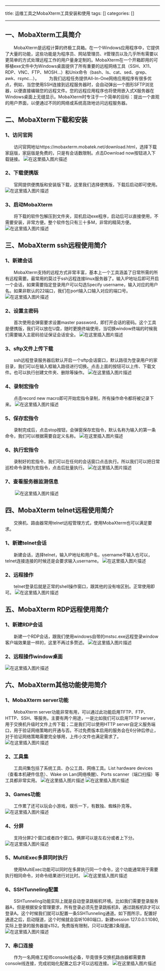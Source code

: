 
--- 
title:  运维工具之MobaXterm工具安装和使用 
tags: []
categories: [] 

---
## 一、MobaXterm工具简介

  MobaXterm是远程计算的终极工具箱。在一个Windows应用程序中，它提供了大量的功能，这些功能是为程序员、网站管理员、it管理员以及几乎所有需要以更简单的方式处理远程工作的用户量身定制的。MobaXterm在一个开箱即用的可移植exe文件中为Windows桌面提供了所有重要的远程网络工具（SSH、X11、RDP、VNC、FTP、MOSH…）和Unix命令（bash、ls、cat、sed、grep、awk、rsync…）。   为我们远程任务提供All-In-One网络应用程序有很多优点，例如，当您使用SSH连接到远程服务器时，会自动弹出一个图形SFTP浏览器，以便直接编辑您的远程文件。您的远程应用程序也将使用嵌入式X服务器在Windows桌面上无缝显示。MobaXterm时专注于一个简单的目标：提出一个直观的用户界面，以便通过不同的网络或系统高效地访问远程服务器。

## 二、MobaXterm下载和安装

### 1、访问官网

  访问官网地址https://mobaxterm.mobatek.net/download.html，选择下载家庭版，家庭版是免费的，只是有会话数限制。点击Download now按钮进入下载链接。 <img src="https://img-blog.csdnimg.cn/80d43c8627c14f7dbc8198e118de5e1a.png" alt="在这里插入图片描述">

### 2、下载便携版

  官网提供便携版和安装版下载，这里我们选择便携版，下载后启动即可使用。 <img src="https://img-blog.csdnimg.cn/1c4b4202034141eab86ba93e540f7404.png" alt="在这里插入图片描述">

### 3、启动MobaXterm

  将下载的软件包解压到文件夹，双机启动exe程序，启动后可以直接使用，不需要安装，非常方便。整个软件包只有三十多M，非常的精简方便。 <img src="https://img-blog.csdnimg.cn/6bb6ba7eac124af7bb791c2c3de9fbb9.png" alt="在这里插入图片描述">

## 三、MobaXterm ssh远程使用简介

### 1、新建会话

  MobaXterm支持的远程方式非常丰富，基本上一个工具涵盖了日常所需的所有远程需要。最常用的莫过于ssh远程连接linux服务器了。输入IP地址后即可开启一个会话，如果需要指定登录用户可以勾选Specify username，输入对应的用户名。如果非默认的22端口，我们在port输入口输入对应的端口号。 <img src="https://img-blog.csdnimg.cn/fb5518355c0544d0b771bb8fed692c86.png" alt="在这里插入图片描述">

### 2、设置主密码

  首次使用会弹窗要求设置master password，即打开会话的密码。这个工具是便携版，我们可以放在U盘，随时更换终端使用，当切换window终端的时候我们需要输入主密码验证保证会话安全。 <img src="https://img-blog.csdnimg.cn/dd77044b0a0c4f409c79c57726d6311d.png" alt="在这里插入图片描述">

### 3、sftp文件上传下载

  ssh远程登录服务器后默认开启一个sftp会话窗口，默认路径为登录用户的家目录，我们可以在输入框输入路径进行切换。点击上面的按钮可以上传、下载文件。也可以执行创建文件夹、删除等操作。 <img src="https://img-blog.csdnimg.cn/147dd02ad1f5480abe7f5503712ec51d.png" alt="在这里插入图片描述">

### 4、录制宏指令

  点击record new macro即可开始宏指令录制，所有操作命令都将被记录下来。 <img src="https://img-blog.csdnimg.cn/e05cddf839d44a2fb9c21e45e051d566.png" alt="在这里插入图片描述">

### 5、保存宏指令

  录制完成后，点击stop按钮，会弹窗保存宏指令，默认名称为输入的第一条命令，我们可以根据需要自定义名称。 <img src="https://img-blog.csdnimg.cn/da0ce682a5e041db8fbe66ea7eb82d57.png" alt="在这里插入图片描述">

### 6、执行宏指令

  录制好的宏指令，我们可以在任何的会话窗口点击执行。所以我们可以把日常巡检命令录制为宏指令，点击后批量执行。 <img src="https://img-blog.csdnimg.cn/358e2c56ead44b95a9be9e3aeeec65e9.png" alt="在这里插入图片描述">

### 7、查看服务器监测信息

   <img src="https://img-blog.csdnimg.cn/c402b8fbc7df47c98b92e90c7677d454.png" alt="在这里插入图片描述">

## 四、MobaXterm telnet远程使用简介

  交换机、路由器常用telnet远程管理方式，使用MobaXterm也可以满足要求。

### 1、新建telnet会话

  新建会话，选择telnet，输入IP地址和用户名，username不输入也可以，telnet连接连接的时候还是会要求输入username。 <img src="https://img-blog.csdnimg.cn/d7ed6d6fa8fe4d25aa236389f6e7391e.png" alt="在这里插入图片描述">

### 2、远程操作

  telnet登录后就是正常的shell操作窗口，跟其他的没有啥区别。正常使用即可。 <img src="https://img-blog.csdnimg.cn/e4012722137d4c038a2dac2490110c07.png" alt="在这里插入图片描述">

## 五、MobaXterm RDP远程使用简介

### 1、新建RDP会话

  新建一个RDP会话，跟我们使用windows自带的mstsc.exe远程登录window客户端效果是一样的，这里不再过多赘述。 <img src="https://img-blog.csdnimg.cn/e2d5387ef3c14d4898fdb6e168110d4c.png" alt="在这里插入图片描述">

### 2、远程操作window桌面

<img src="https://img-blog.csdnimg.cn/bb2e77f734114b02a5c5585d512e0d1a.png" alt="在这里插入图片描述">

## 六、MobaXterm其他功能使用简介

### 1、MobaXterm server功能

  MobaXterm server功能非常有用，可以通过此功能启用TFTP、FTP、HTTP、SSH、等服务。主要有两个用途，一是比如我们可以启用TFTP server，用于交换机升级时文件上传下载；二是我们可以使用HTTP server自定义服务端口，用于验证网络策略的开通与否。不过免费版本启用的服务会在6分钟后停止，对于验证网络策略需要完全够用，上传小文件也满足需求了。 <img src="https://img-blog.csdnimg.cn/88b29af416c54cfc95812eec8234ad8e.png" alt="在这里插入图片描述">

### 2、工具集

  工具间集包括了系统工具、办公工具、网络工具。List hardware devices（查看本机硬件信息）、Wake on Lan(网络唤醒)、Ports scanner（端口扫描）等工具都非常实用。 <img src="https://img-blog.csdnimg.cn/59a885dce91147689fca0c41866b4e9c.png" alt="在这里插入图片描述"> <img src="https://img-blog.csdnimg.cn/1bb8ce0407924aabb1a200d5a3b46145.png" alt="在这里插入图片描述">

### 3、Games功能

  工作累了还可以玩会小游戏，娱乐一下，有数独、蜘蛛扑克等。 <img src="https://img-blog.csdnimg.cn/0fe1ced59e404bdda72c382768f7c71f.png" alt="在这里插入图片描述">

### 4、分屏

  支持分屏2个窗口或者四个窗口。俩屏可以是左右分或者上下分。 <img src="https://img-blog.csdnimg.cn/0c978b9d91e74bbd81a5df706f91a496.png" alt="在这里插入图片描述">

### 5、MultiExec多屏同时执行

  使用MultiExec功能可以同时在多屏执行同一个命令，这个功能通常用于需要执行相同命令，对命令结果进行对比时。 <img src="https://img-blog.csdnimg.cn/7d647f7209014befb505a7d004af16bb.png" alt="在这里插入图片描述">

### 6、SSHTunneling配置

  SSHTunneling功能实际上就是自动登录跳板机环境。比如我们需要登录服务器A，但是根据安全管理要求，所有登录必须先登录跳板机B，通过跳板机B才可以登录A。这个时候我们就可以配置一条SSHTunneling通道。如下图所示，配置好通道之后，启动隧道，这个时候就会监听1080端口，新建session 127.0.0.1:1080,实际上登录的服务器是s152。免费版有限制，只可以配置2条隧道。 <img src="https://img-blog.csdnimg.cn/1c290c946d624f74a9aedae458e6211b.png" alt="在这里插入图片描述">

### 7、串口连接

  作为一名网络工程师console线必备，毕竟很多交换机路由器都需要靠console线连接，完成初始化配置之后才可以远程连接。 <img src="https://img-blog.csdnimg.cn/de8cc107564b4c0497fe59f08891383e.png" alt="在这里插入图片描述">
